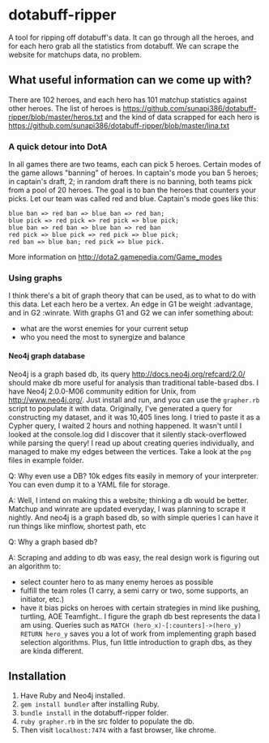 dotabuff-ripper
===============

A tool for ripping off dotabuff's data. 
It can go through all the heroes, and for each hero grab all the statistics from dotabuff.
We can scrape the website for matchups data, no problem. 

## What useful information can we come up with? 
There are 102 heroes, and each hero has 101 matchup statistics against other heroes. 
The list of heroes is 
    https://github.com/sunapi386/dotabuff-ripper/blob/master/heros.txt
and the kind of data scrapped for each hero is
    https://github.com/sunapi386/dotabuff-ripper/blob/master/lina.txt

### A quick detour into DotA
In all games there are two teams, each can pick 5 heroes. Certain modes of the game allows "banning" of heroes. In captain's mode you ban 5 heroes; in captain's draft, 2; in random draft there is no banning, both teams pick from a pool of 20 heroes. 
The goal is to ban the heroes that counters your picks. Let our team was called red and blue.
Captain's mode goes like this:

    blue ban => red ban => blue ban => red ban;
    blue pick => red pick => red pick => blue pick;
    blue ban => red ban => blue ban => red ban
    red pick => blue pick => red pick => blue pick;
    red ban => blue ban; red pick => blue pick.
    
More information on http://dota2.gamepedia.com/Game_modes

### Using graphs 
I think there's a bit of graph theory that can be used, as to what to do with this data. Let each hero be a vertex. An edge in G1 be weight :advantage, and in G2 :winrate. With graphs G1 and G2 we can infer something about:
- what are the worst enemies for your current setup
- who you need the most to synergize and balance

#### Neo4j graph database
Neo4j is a graph based db, its query http://docs.neo4j.org/refcard/2.0/ should make db more useful for analysis than traditional table-based dbs. I have Neo4j 2.0.0-M06 community edition for Unix, from http://www.neo4j.org/. Just install and run, and you can use the `grapher.rb` script to populate it with data.
Originally, I've generated a query for constructing my dataset, and it was 10,405 lines long. I tried to paste it as a Cypher query, I waited 2 hours and nothing happened. It wasn't until I looked at the console.log did I discover that it silently stack-overflowed while parsing the query! 
I read up about creating queries individually, and managed to make my edges between the vertices. Take a look at the `png` files in example folder.

Q: Why even use a DB? 10k edges fits easily in memory of your interpreter. You can even dump it to a YAML file for storage.

A: Well, I intend on making this a website; thinking a db would be better. Matchup and winrate are updated everyday, I was planning to scrape it nightly. And neo4j is a graph based db, so with simple queries I can have it run things like minflow, shortest path, etc

Q: Why a graph based db?

A: Scraping and adding to db was easy, the real design work is figuring out an algorithm to: 
- select counter hero to as many enemy heroes as possible 
- fulfill the team roles (1 carry, a semi carry or two, some supports, an initiator, etc.)
- have it bias picks on heroes with certain strategies in mind like pushing, turtling, AOE Teamfight..
I figure the graph db best represents the data I am using. 
Queries such as `MATCH (hero_x)-[:counters]->(hero_y) RETURN hero_y` saves you a lot of work from implementing graph based selection algorithms. Plus, fun little introduction to graph dbs, as they are kinda different.


## Installation
1. Have Ruby and Neo4j installed. 
2. `gem install bundler` after installing Ruby. 
3. `bundle install` in the dotabuff-ripper folder. 
4. `ruby grapher.rb` in the src folder to populate the db.
5. Then visit `localhost:7474` with a fast browser, like chrome.
